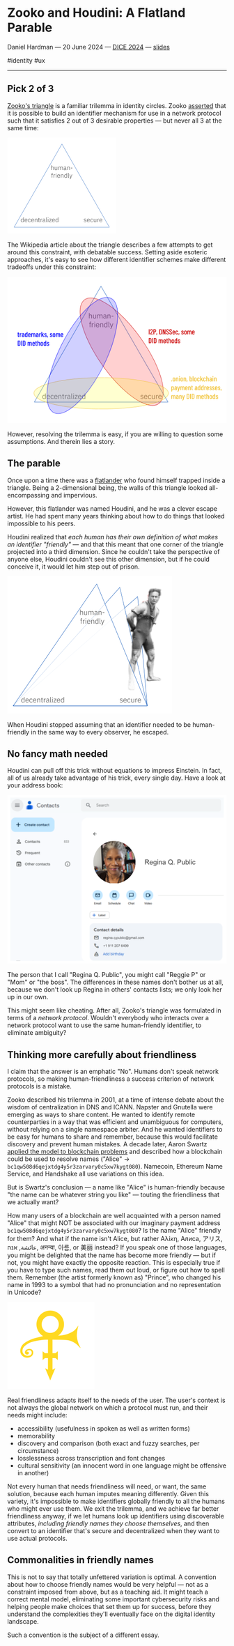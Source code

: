 # Zooko and Houdini: A Flatland Parable
Daniel Hardman &mdash; 20 June 2024 &mdash; [DICE 2024](https://www.didas.swiss/2024/11/26/dice-2024-shaping-the-future-of-digital-trust/) &mdash; [slides](https://bit.ly/3VrSMpp)

<span class="hash">#identity #ux</span>

<hr>

## Pick 2 of 3

[Zooko's triangle](https://en.wikipedia.org/wiki/Zooko%27s_triangle) is a familiar trilemma in identity circles. Zooko [asserted](https://web.archive.org/web/20011020191610/http://zooko.com/distnames.html) that it is possible to build an identifier mechanism for use in a network protocol such that it satisfies 2 out of 3 desirable properties &mdash; but never all 3 at the same time:

![Zooko's triangle](assets/ztriang.png)

The Wikipedia article about the triangle describes a few attempts to get around this constraint, with debatable success. Setting aside esoteric approaches, it's easy to see how different identifier schemes make different tradeoffs under this constraint:

![Zooko pairs](assets/ztriang-pairs.png)

However, resolving the trilemma is easy, if you are willing to question some assumptions. And therein lies a story.

## The parable

Once upon a time there was a [flatlander](https://www.gutenberg.org/ebooks/45506) who found himself trapped inside a triangle. Being a 2-dimensional being, the walls of this triangle looked all-encompassing and impervious.

However, this flatlander was named Houdini, and he was a clever escape artist. He had spent many years thinking about how to do things that looked impossible to his peers.

Houdini realized that *each human has their own definition of what makes an identifier "friendly"* &mdash; and that this meant that one corner of the triangle projected into a third dimension. Since he couldn't take the perspective of anyone else, Houdini couldn't see this other dimension, but if he could conceive it, it would let him step out of prison.

![Houdini steps out](assets/h-steps-out.png)

When Houdini stopped assuming that an identifier needed to be human-friendly in the same way to every observer, he escaped.

## No fancy math needed

Houdini can pull off this trick without equations to impress Einstein. In fact, all of us already take advantage of his trick, every single day. Have a look at your address book:

![We name our contacts](assets/named-contact.png)

The person that I call "Regina Q. Public", you might call "Reggie P" or "Mom" or "the boss". The differences in these names don't bother us at all, because we don't look up Regina in others' contacts lists; we only look her up in our own.

This might seem like cheating. After all, Zooko's triangle was formulated in terms of a *network protocol*. Wouldn't everybody who interacts over a network protocol want to use the same human-friendly identifier, to eliminate ambiguity?

## Thinking more carefully about friendliness

I claim that the answer is an emphatic "No". Humans don't speak network protocols, so making human-friendliness a success criterion of network protocols is a mistake.

Zooko described his trilemma in 2001, at a time of intense debate about the wisdom of centralization in DNS and ICANN. Napster and Gnutella were emerging as ways to share content. He wanted to identify remote counterparties in a way that was efficient and unambiguous for computers, without relying on a single namespace arbiter. And he wanted identifiers to be easy for humans to share and remember, because this would facilitate discovery and prevent human mistakes. A decade later, Aaron Swartz [applied the model to blockchain problems](http://www.aaronsw.com/weblog/squarezooko) and described how a blockchain could be used to resolve names ("Alice" &rarr; `bc1qw508d6qejxtdg4y5r3zarvary0c5xw7kygt080`). Namecoin, Ethereum Name Service, and Handshake all use variations on this idea.

But is Swartz's conclusion &mdash; a name like "Alice" is human-friendly because "the name can be whatever string you like" &mdash; touting the friendliness that we actually want?

How many users of a blockchain are well acquainted with a person named "Alice" that might NOT be associated with our imaginary payment address `bc1qw508d6qejxtdg4y5r3zarvary0c5xw7kygt080`? Is the name "Alice" friendly for them? And what if the name isn't Alice, but rather Αλίκη, Алиса, アリス, عائشة, אנה, अनन्या, 아름, or 美丽 instead? If you speak one of those languages, you might be delighted that the name has become more friendly &mdash; but if not, you might have exactly the opposite reaction. This is especially true if you have to type such names, read them out loud, or figure out how to spell them. Remember (the artist formerly known as) "Prince", who changed his name in 1993 to a symbol that had no pronunciation and no representation in Unicode?

![Love symbol](assets/Prince-Love-Symbol.png)

Real friendliness adapts itself to the needs of the user. The user's context is not always the global network on which a protocol must run, and their needs might include:

* accessibility (usefulness in spoken as well as written forms)
* memorability
* discovery and comparison (both exact and fuzzy searches, per circumstance)
* losslessness across transcription and font changes
* cultural sensitivity (an innocent word in one language might be offensive in another)

Not every human that needs friendliness will need, or want, the same solution, because each human imputes meaning differently. Given this variety, it's impossible to make identifiers globally friendly to all the humans who might ever use them. We exit the trilemma, and we achieve far better friendliness anyway, if we let humans look up identifiers using discoverable attributes, *including friendly names they choose themselves*, and then convert to an identifier that's secure and decentralized when they want to use actual protocols.

## Commonalities in friendly names

This is not to say that totally unfettered variation is optimal. A convention about how to choose friendly names would be very helpful &mdash; not as a constraint imposed from above, but as a teaching aid. It might teach a correct mental model, eliminating some important cybersecurity risks and helping people make choices that set them up for success, before they understand the complexities they'll eventually face on the digital identity landscape.

Such a convention is the subject of a different essay.

